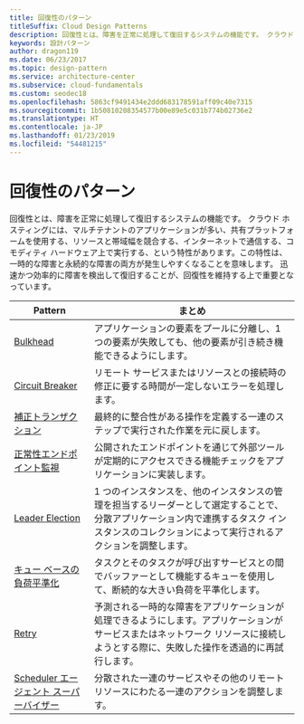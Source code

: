 ```yaml
---
title: 回復性のパターン
titleSuffix: Cloud Design Patterns
description: 回復性とは、障害を正常に処理して復旧するシステムの機能です。 クラウド ホスティングには、マルチテナントのアプリケーションが多い、共有プラットフォームを使用する、リソースと帯域幅を競合する、インターネットで通信する、コモディティ ハードウェア上で実行する、という特性があります。この特性は、一時的な障害と永続的な障害の両方が発生しやすくなることを意味します。 迅速かつ効率的に障害を検出して復旧することが、回復性を維持する上で重要となっています。
keywords: 設計パターン
author: dragon119
ms.date: 06/23/2017
ms.topic: design-pattern
ms.service: architecture-center
ms.subservice: cloud-fundamentals
ms.custom: seodec18
ms.openlocfilehash: 5863cf9491434e2ddd683178591aff09c40e7315
ms.sourcegitcommit: 1b50810208354577b00e89e5c031b774b02736e2
ms.translationtype: HT
ms.contentlocale: ja-JP
ms.lasthandoff: 01/23/2019
ms.locfileid: "54481215"
---
```

# <a name="resiliency-patterns"></a>回復性のパターン

回復性とは、障害を正常に処理して復旧するシステムの機能です。 クラウド ホスティングには、マルチテナントのアプリケーションが多い、共有プラットフォームを使用する、リソースと帯域幅を競合する、インターネットで通信する、コモディティ ハードウェア上で実行する、という特性があります。この特性は、一時的な障害と永続的な障害の両方が発生しやすくなることを意味します。 迅速かつ効率的に障害を検出して復旧することが、回復性を維持する上で重要となっています。

|                            Pattern                             |                                                                                                      まとめ                                                                                                       |
|----------------------------------------------------------------|--------------------------------------------------------------------------------------------------------------------------------------------------------------------------------------------------------------------|
|                   [Bulkhead](../bulkhead.md)                   |                                                     アプリケーションの要素をプールに分離し、1 つの要素が失敗しても、他の要素が引き続き機能できるようにします。                                                      |
|            [Circuit Breaker](../circuit-breaker.md)            |                                                  リモート サービスまたはリソースとの接続時の修正に要する時間が一定しないエラーを処理します。                                                   |
|   [補正トランザクション](../compensating-transaction.md)   |                                                      最終的に整合性がある操作を定義する一連のステップで実行された作業を元に戻します。                                                       |
| [正常性エンドポイント監視](../health-endpoint-monitoring.md) |                                            公開されたエンドポイントを通じて外部ツールが定期的にアクセスできる機能チェックをアプリケーションに実装します。                                            |
|            [Leader Election](../leader-election.md)            | 1 つのインスタンスを、他のインスタンスの管理を担当するリーダーとして選定することで、分散アプリケーション内で連携するタスク インスタンスのコレクションによって実行されるアクションを調整します。 |
|  [キュー ベースの負荷平準化](../queue-based-load-leveling.md)  |                                            タスクとそのタスクが呼び出すサービスとの間でバッファーとして機能するキューを使用して、断続的な大きい負荷を平準化します。                                             |
|                      [Retry](../retry.md)                      |             予測される一時的な障害をアプリケーションが処理できるようにします。アプリケーションがサービスまたはネットワーク リソースに接続しようとする際に、失敗した操作を透過的に再試行します。             |
| [Scheduler エージェント スーパーバイザー](../scheduler-agent-supervisor.md) |                                                            分散された一連のサービスやその他のリモート リソースにわたる一連のアクションを調整します。                                                            |